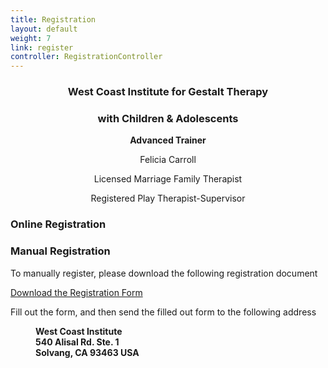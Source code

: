 ```yaml
---
title: Registration
layout: default
weight: 7
link: register
controller: RegistrationController
---
```

<div class="row">
    <div class="col-sm-12" style="text-align: center;">
        <h3 class="header-sm-title">West Coast Institute for Gestalt Therapy</h3>
        <h3 class="header-sm-title">with Children & Adolescents</h3>
        <div class="well" style="text-align: center">
            <strong>Advanced Trainer</strong>
            <p>Felicia Carroll</p>
            <p>Licensed Marriage Family Therapist</p>
            <p>Registered Play Therapist-Supervisor</p>
        </div>
    </div>
</div>
<div class="row">
    <div class="col col-sm-8">
        <div class="panel panel-default">
          <div class="panel-heading">
            <h3 class="panel-title header-sm-title">Online Registration</h3>
          </div>
          <div class="panel-body">
            <formio src="'https://feliciacarroll.form.io/register'"></formio>
          </div>
        </div>
    </div>
    <div class="col col-sm-4">
        <div class="panel panel-default">
          <div class="panel-heading">
            <h3 class="panel-title header-sm-title">Manual Registration</h3>
          </div>
          <div class="panel-body">
            <p>To manually register, please download the following registration document</p>
            <p><a href="/assets/registration_form.doc" class="btn btn-primary btn-block">Download the Registration Form</a></p>
            <p>Fill out the form, and then send the filled out form to the following address</p>
            <p style="margin-left: 40px">
                <strong>West Coast Institute<br/>540 Alisal Rd. Ste. 1<br/>Solvang, CA 93463 USA</strong>
            </p>
          </div>
        </div>
    </div>
</div>
